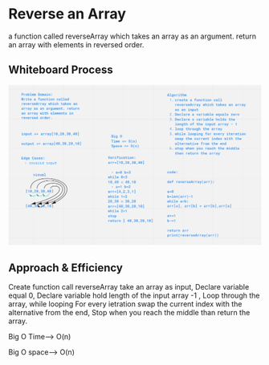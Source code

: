 # Reverse an Array

a function called reverseArray which takes an array as an argument. return an array with elements in reversed order.

## Whiteboard Process

![photo](reversedArray.png)

## Approach & Efficiency

Create function call reverseArray take an array as input, Declare variable equal 0, Declare variable hold length of the input array -1 , Loop through the array, while looping For every ietration swap the current index with the alternative from the end, Stop when you reach the middle than return the array.

Big O Time--> O(n)

Big O space--> O(n)
